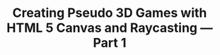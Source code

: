 ---
title: Creating Pseudo 3D Games with HTML 5 Canvas and Raycasting — Part 1
authors:
- jacob-seidelin
layout: article
---